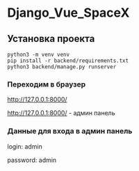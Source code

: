 # Django_Vue_SpaceX

## Установка проекта
```
python3 -m venv venv
pip install -r backend/requirements.txt
python3 backend/manage.py runserver
```

### Переходим в браузер
http://127.0.0.1:8000/

http://127.0.0.1:8000/ - админ панель


### Данные для входа в админ панель
login: admin

password: admin
